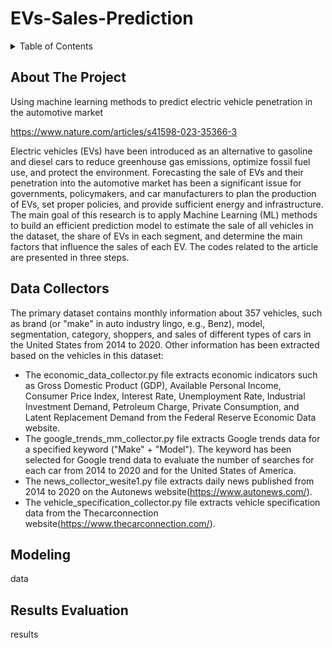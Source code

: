 # EVs-Sales-Prediction

<!-- TABLE OF CONTENTS -->
<details>
  <summary>Table of Contents</summary>
  <ol>
    <li><a href="#about-the-project">About The Project</a></li>
    <li><a href="#data-collectors">Data Collectors</a></li>
    <li><a href="#modeling">Modeling</a></li>
    <li><a href="#results-evaluation">Results Evaluation</a></li>
  </ol>
</details>


<!-- ABOUT THE PROJECT -->
## About The Project
Using machine learning methods to predict electric vehicle penetration in the automotive market

https://www.nature.com/articles/s41598-023-35366-3

Electric vehicles (EVs) have been introduced as an alternative to gasoline and diesel cars to reduce greenhouse gas emissions, optimize fossil fuel use, and protect the environment. Forecasting the sale of EVs and their penetration into the automotive market has been a significant issue for governments, policymakers, and car manufacturers to plan the production of EVs, set proper policies, and provide sufficient energy and infrastructure. The main goal of this research is to apply Machine Learning (ML) methods to build an efficient prediction model to estimate the sale of all vehicles in the dataset, the share of EVs in each segment, and determine the main factors that influence the sales of each EV. The codes related to the article are presented in three steps.

<!-- DATA COLLECTORS -->
## Data Collectors
The primary dataset contains monthly information about 357 vehicles, such as brand (or "make" in auto industry lingo, e.g., Benz), model, segmentation, category, shoppers, and sales of different types of cars in the United States from 2014 to 2020. Other information has been extracted based on the vehicles in this dataset:
- The economic_data_collector.py file extracts economic indicators such as Gross Domestic Product (GDP), Available Personal Income, Consumer Price Index, Interest Rate, Unemployment Rate, Industrial Investment Demand, Petroleum Charge, Private Consumption, and Latent Replacement Demand from the Federal Reserve Economic Data website.
- The google_trends_mm_collector.py file extracts Google trends data for a specified keyword ("Make" + "Model"). The keyword has been selected for Google trend data to evaluate the number of searches for each car from 2014 to 2020 and for the United States of America.
- The news_collector_wesite1.py file extracts daily news published from 2014 to 2020 on the Autonews website(https://www.autonews.com/).
- The vehicle_specification_collector.py file extracts vehicle specification data from the Thecarconnection website(https://www.thecarconnection.com/).

<!-- DATA COLLECTORS -->
## Modeling
data

<!-- RESULTS EVALUATION -->
## Results Evaluation
results
